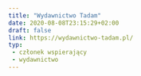 ```yaml
---
title: "Wydawnictwo Tadam"
date: 2020-08-08T23:15:29+02:00
draft: false
link: https://wydawnictwo-tadam.pl/
typ:
 - członek wspierający
 - wydawnictwo
---
```

